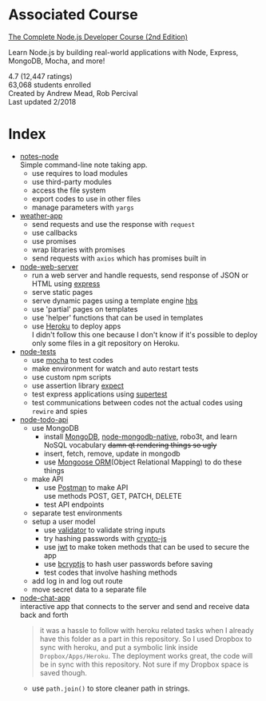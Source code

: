 # Associated Course

[The Complete Node.js Developer Course (2nd Edition)][Course Link]

Learn Node.js by building real-world applications with Node, Express, MongoDB, Mocha, and more!

4.7 (12,447 ratings)  
63,068 students enrolled  
Created by Andrew Mead, Rob Percival  
Last updated 2/2018

# Index

- [notes-node][1]  
Simple command-line note taking app. 
  - use requires to load modules
  - use third-party modules
  - access the file system
  - export codes to use in other files
  - manage parameters with `yargs`
- [weather-app][2]
  - send requests and use the response with `request`
  - use callbacks
  - use promises
  - wrap libraries with promises
  - send requests with `axios` which has promises built in
- [node-web-server][3]
  - run a web server and handle requests, send response of JSON or HTML using [express]
  - serve static pages
  - serve dynamic pages using a template engine [hbs]
  - use 'partial' pages on templates
  - use 'helper' functions that can be used in templates
  - use [Heroku] to deploy apps  
  I didn't follow this one because I don't know if it's possible to deploy only some files in a git repository on Heroku.
- [node-tests][4]
  - use [mocha] to test codes
  - make environment for watch and auto restart tests
  - use custom npm scripts
  - use assertion library [expect]
  - test express applications using [supertest]
  - test communications between codes not the actual codes using `rewire` and spies
- [node-todo-api][5]
  - use MongoDB
    - install [MongoDB], [node-mongodb-native], robo3t, and learn NoSQL vocabulary ~~damn qt rendering things so ugly~~
    - insert, fetch, remove, update in mongodb
    - use [Mongoose ORM]\(Object Relational Mapping) to do these things
  - make API
    - use [Postman] to make API  
    use methods POST, GET, PATCH, DELETE
    - test API endpoints
  - separate test environments
  - setup a user model
    - use [validator][] to validate string inputs
    - try hashing passwords with [crypto-js][]
    - use [jwt][] to make token methods that can be used to secure the app
    - use [bcryptjs][] to hash user passwords before saving
    - test codes that involve hashing methods
  - add log in and log out route
  - move secret data to a separate file
- [node-chat-app][6]  
interactive app that connects to the server and send and receive data back and forth  
  > it was a hassle to follow with heroku related tasks when I already have this folder as a part in this repository. So I used Dropbox to sync with heroku, and put a symbolic link inside `Dropbox/Apps/Heroku`. The deployment works great, the code will be in sync with this repository. Not sure if my Dropbox space is saved though.
  - use `path.join()` to store cleaner path in strings.


[Course Link]: https://www.udemy.com/the-complete-nodejs-developer-course-2/

[1]: notes-node/
[2]: weather-app/
[3]: node-web-server/
[4]: node-tests/
[5]: node-todo-api/
[6]: node-chat-app/

[express]: http://expressjs.com/en/4x/api.html
[hbs]: http://handlebarsjs.com 'template engine that can be used with express.js'

[validator]: https://npmjs.com/package/validator
[crypto-js]: https://www.npmjs.com/package/crypto-js
[jwt]: https://jwt.io/
[bcryptjs]: https://www.npmjs.com/package/bcryptjs

[mocha]: https://mochajs.org 'test codes in terminal: describe(), it()'
[expect]: https://facebook.github.io/jest/docs/en/expect.html 'an assertion libraty to expect(something).toBeA(type)'
[supertest]: https://github.com/visionmedia/supertest 'test express applications: request(app).expect((res) => {expect(res.body).toInclude({thing: property});}).end(done);'
[node-mongodb-native]: http://mongodb.github.io/node-mongodb-native/3.0/api/ 'MongoDB Node.JS Driver'

[MongoDB]: https://docs.mongodb.com/
[Mongoose ORM]: http://mongoosejs.com/docs/guide.html 'boiler plate for MongoDB'

[Heroku]: https://heroku.com 'deploy apps'
[Postman]: https://getpostman.com 'a client to test APIs'